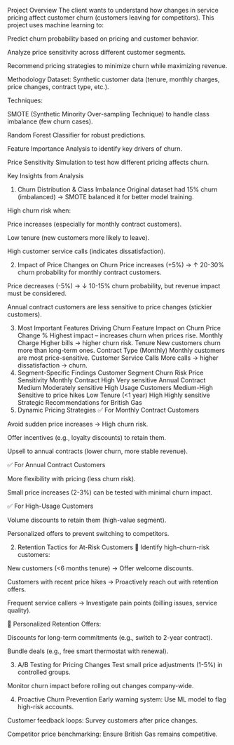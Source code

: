 Project Overview
The client wants to understand how changes in service pricing affect customer churn (customers leaving for competitors). This project uses machine learning to:

Predict churn probability based on pricing and customer behavior.

Analyze price sensitivity across different customer segments.

Recommend pricing strategies to minimize churn while maximizing revenue.

Methodology
Dataset: Synthetic customer data (tenure, monthly charges, price changes, contract type, etc.).

Techniques:

SMOTE (Synthetic Minority Over-sampling Technique) to handle class imbalance (few churn cases).

Random Forest Classifier for robust predictions.

Feature Importance Analysis to identify key drivers of churn.

Price Sensitivity Simulation to test how different pricing affects churn.

Key Insights from Analysis
1. Churn Distribution & Class Imbalance
Original dataset had 15% churn (imbalanced) → SMOTE balanced it for better model training.

High churn risk when:

Price increases (especially for monthly contract customers).

Low tenure (new customers more likely to leave).

High customer service calls (indicates dissatisfaction).

2. Impact of Price Changes on Churn
Price increases (+5%) → ↑ 20-30% churn probability for monthly contract customers.

Price decreases (-5%) → ↓ 10-15% churn probability, but revenue impact must be considered.

Annual contract customers are less sensitive to price changes (stickier customers).

3. Most Important Features Driving Churn
Feature	Impact on Churn
Price Change %	Highest impact – increases churn when prices rise.
Monthly Charge	Higher bills → higher churn risk.
Tenure	New customers churn more than long-term ones.
Contract Type (Monthly)	Monthly customers are most price-sensitive.
Customer Service Calls	More calls → higher dissatisfaction → churn.
4. Segment-Specific Findings
Customer Segment	Churn Risk	Price Sensitivity
Monthly Contract	High	Very sensitive
Annual Contract	Medium	Moderately sensitive
High Usage Customers	Medium-High	Sensitive to price hikes
Low Tenure (<1 year)	High	Highly sensitive
Strategic Recommendations for British Gas
1. Dynamic Pricing Strategies
✅ For Monthly Contract Customers

Avoid sudden price increases → High churn risk.

Offer incentives (e.g., loyalty discounts) to retain them.

Upsell to annual contracts (lower churn, more stable revenue).

✅ For Annual Contract Customers

More flexibility with pricing (less churn risk).

Small price increases (2-3%) can be tested with minimal churn impact.

✅ For High-Usage Customers

Volume discounts to retain them (high-value segment).

Personalized offers to prevent switching to competitors.

2. Retention Tactics for At-Risk Customers
🔹 Identify high-churn-risk customers:

New customers (<6 months tenure) → Offer welcome discounts.

Customers with recent price hikes → Proactively reach out with retention offers.

Frequent service callers → Investigate pain points (billing issues, service quality).

🔹 Personalized Retention Offers:

Discounts for long-term commitments (e.g., switch to 2-year contract).

Bundle deals (e.g., free smart thermostat with renewal).

3. A/B Testing for Pricing Changes
Test small price adjustments (1-5%) in controlled groups.

Monitor churn impact before rolling out changes company-wide.

4. Proactive Churn Prevention
Early warning system: Use ML model to flag high-risk accounts.

Customer feedback loops: Survey customers after price changes.

Competitor price benchmarking: Ensure British Gas remains competitive.

